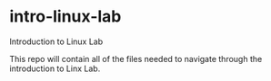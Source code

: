 # intro-linux-lab
Introduction to Linux Lab

This repo will contain all of the files needed to navigate through the introduction to Linx Lab. 
